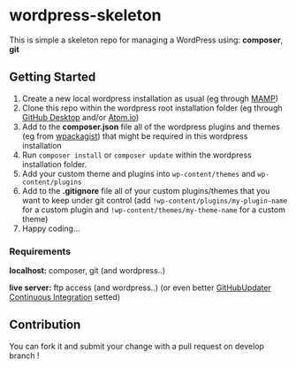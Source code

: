 # wordpress-skeleton

This is simple a skeleton repo for managing a WordPress using: **composer**, **git**

## Getting Started

1. Create a new local wordpress installation as usual (eg through [MAMP](https://www.mamp.info/))
2. Clone this repo within the wordpress root installation folder (eg through [GitHub Desktop](https://desktop.github.com/) and/or [Atom.io](https://atom.io/))
5. Add to the **composer.json** file all of the wordpress plugins and themes (eg from [wpackagist](http://wpackagist.org/)) that might be required in this wordpress installation
3. Run `composer install` or `composer update` within the wordpress installation folder.
4. Add your custom theme and plugins into `wp-content/themes` and `wp-content/plugins`
6. Add to the **.gitignore** file all of your custom plugins/themes that you want to keep under git control (add `!wp-content/plugins/my-plugin-name` for a custom plugin and `!wp-content/themes/my-theme-name` for a custom theme)
7. Happy coding...

### Requirements
**localhost:** composer, git (and wordpress..)

**live server:** ftp access (and wordpress..) (or even better [GitHubUpdater Continuous Integration](https://medium.com/@limikael/continuous-integration-for-wordpress-d152ec4852e5) setted)


## Contribution

 You can fork it and submit your change with a pull request on develop branch !
